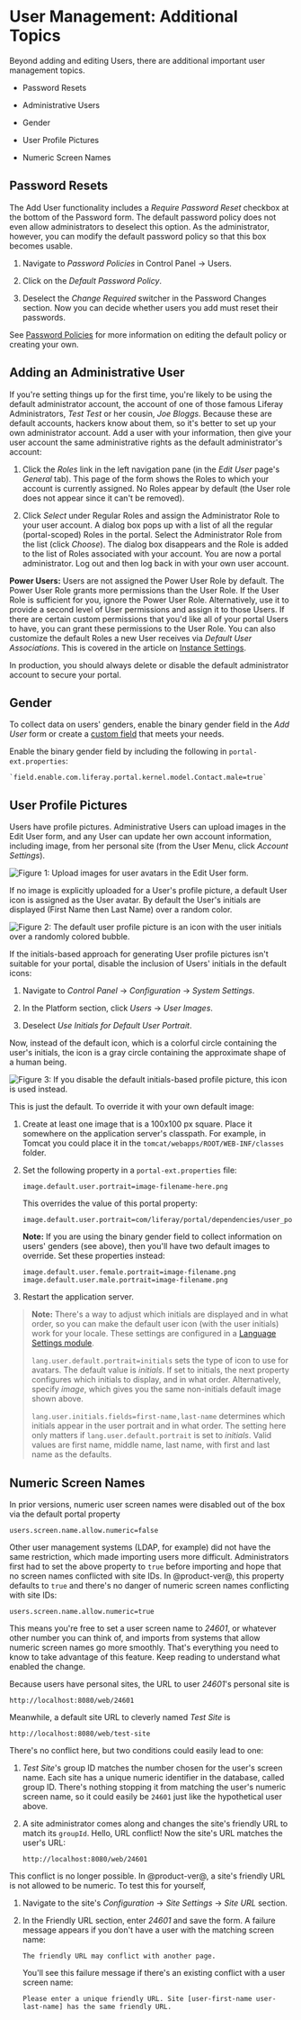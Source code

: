 # User Management: Additional Topics

Beyond adding and editing Users, there are additional important user management topics. 

- Password Resets

- Administrative Users

- Gender

- User Profile Pictures

- Numeric Screen Names

## Password Resets

The Add User functionality includes a *Require Password Reset* checkbox at the bottom of the Password form. The default password policy does not even allow administrators to deselect this option. As the administrator, however, you can modify the default password policy so that this box becomes usable. 

1.  Navigate to *Password Policies* in Control Panel &rarr; Users.

2.  Click on the *Default Password Policy*.

3.  Deselect the *Change Required* switcher in the Password Changes section. Now you can decide whether users you add must reset their passwords. 

See [Password Policies](/docs/7-2/user/-/knowledge_base/u/password-policies) for more information on editing the default policy or creating your own.

## Adding an Administrative User

If you're setting things up for the first time, you're likely to be using the default administrator account, the account of one of those famous Liferay Administrators, *Test Test* or her cousin, *Joe Bloggs*. Because these are default accounts, hackers know about them, so it's better to set up your own administrator account. Add a user with your information, then give your user account the same administrative rights as the default administrator's account: 

1.  Click the *Roles* link in the left navigation pane (in the *Edit User* page's *General* tab). This page of the form shows the Roles to which your account is currently assigned. No Roles appear by default (the User role does not appear since it can't be removed). 

2.  Click *Select* under Regular Roles and assign the Administrator Role to your user account. A dialog box pops up with a list of all the regular (portal-scoped) Roles in the portal. Select the Administrator Role from the list (click *Choose*). The dialog box disappears and the Role is added to the list of Roles associated with your account. You are now a portal administrator. Log out and then log back in with your own user account. 

**Power Users:** Users are not assigned the Power User Role by default. The Power User Role grants more permissions than the User Role. If the User Role is sufficient for you, ignore the Power User Role. Alternatively, use it to provide a second level of User permissions and assign it to those Users. If there are certain custom permissions that you'd like all of your portal Users to have, you can grant these permissions to the User Role. You can also customize the default Roles a new User receives via *Default User Associations*. This is covered in the article on [Instance Settings](/documentation/user/-/knowledge_base/7-2/setting-up-a-virtual-instance).

In production, you should always delete or disable the default administrator account to secure your portal.

## Gender

To collect data on users' genders, enable the binary gender field in the *Add User* form or create a [custom field](/documentation/user/-/knowledge_base/7-2/custom-fields) that meets your needs.

Enable the binary gender field by including the following in `portal-ext.properties`:

    `field.enable.com.liferay.portal.kernel.model.Contact.male=true`

## User Profile Pictures

Users have profile pictures. Administrative Users can upload images in the Edit User form, and any User can update her own account information, including image, from her personal site (from the User Menu, click *Account Settings*). 

![Figure 1: Upload images for user avatars in the Edit User form.](./images/usrmgmt-ray-avatar.png)

If no image is explicitly uploaded for a User's profile picture, a default User icon is assigned as the User avatar. By default the User's initials are displayed (First Name then Last Name) over a random color.

![Figure 2: The default user profile picture is an icon with the user initials over a randomly colored bubble.](./images/users-default-user-image.png)

If the initials-based approach for generating User profile pictures isn't suitable for your portal, disable the inclusion of Users' initials in the default icons: 

1.  Navigate to *Control Panel* &rarr; *Configuration* &rarr; *System Settings*. 

2.  In the Platform section, click *Users* &rarr; *User Images*.

3.  Deselect *Use Initials for Default User Portrait*.

Now, instead of the default icon, which is a colorful circle containing the user's initials, the icon is a gray circle containing the approximate shape of a human being.

![Figure 3: If you disable the default initials-based profile picture, this icon is used instead.](./images/user-image-not-initials.png)

This is just the default. To override it with your own default image:

1.  Create at least one image that is a 100x100 px square. Place it somewhere on the application server's classpath. For example, in Tomcat you could place it in the `tomcat/webapps/ROOT/WEB-INF/classes` folder. 

2.  Set the following property in a `portal-ext.properties` file:

        image.default.user.portrait=image-filename-here.png

    This overrides the value of this portal property:

        image.default.user.portrait=com/liferay/portal/dependencies/user_portrait.png

    **Note:** If you are using the binary gender field to collect information on users' genders (see above), then you'll have two default images to override. Set these properties instead:
    
        image.default.user.female.portrait=image-filename.png image.default.user.male.portrait=image-filename.png

3.  Restart the application server.

> **Note:** There's a way to adjust which initials are displayed and in what order, so you can make the default user icon (with the user initials) work for your locale. These settings are configured in a [Language Settings module](/docs/7-2/frameworks/-/knowledge_base/f/using-liferays-localization-settings).
> 
>`lang.user.default.portrait=initials` sets the type of icon to use for avatars. The default value is *initials*. If set to initials, the next property configures which initials to display, and in what order. Alternatively, specify *image*, which gives you the same non-initials default image shown above.
> 
> `lang.user.initials.fields=first-name,last-name` determines which initials appear in the user portrait and in what order. The setting here only matters if `lang.user.default.portrait` is set to *initials*.  Valid values are first name, middle name, last name, with first and last name as the defaults.

## Numeric Screen Names

In prior versions, numeric user screen names were disabled out of the box via the default portal property

    users.screen.name.allow.numeric=false

Other user management systems (LDAP, for example) did not have the same restriction, which made importing users more difficult. Administrators first had to set the  above property to `true` before importing and hope that no screen names conflicted with site IDs. In @product-ver@, this property defaults to `true` and there's no danger of numeric screen names conflicting with site IDs:

    users.screen.name.allow.numeric=true

This means you're free to set a user screen name to *24601*, or whatever other number you can think of, and imports from systems that allow numeric screen names go more smoothly. That's everything you need to know to take advantage of this feature. Keep reading to understand what enabled the change.

Because users have personal sites, the URL to user *24601*'s personal site is

    http://localhost:8080/web/24601

Meanwhile, a default site URL to cleverly named *Test Site* is

    http://localhost:8080/web/test-site

There's no conflict here, but two conditions could easily lead to one:

1.  *Test Site*'s group ID matches the number chosen for the user's screen name. Each site has a unique numeric identifier in the database, called group ID. There's nothing stopping it from matching the user's numeric screen name, so it could easily be `24601` just like the hypothetical user above.

2.  A site administrator comes along and changes the site's friendly URL to match its `groupId`. Hello, URL conflict! Now the site's URL matches the user's URL:

        http://localhost:8080/web/24601

This conflict is no longer possible. In @product-ver@, a site's friendly URL is not allowed to be numeric. To test this for yourself,

1.  Navigate to the site's *Configuration* &rarr; *Site Settings* &rarr; *Site URL* section.

2.  In the Friendly URL section, enter *24601* and save the form. A failure message appears if you don't have a user with the matching screen name:

        The friendly URL may conflict with another page.

    You'll see this failure message if there's an existing conflict with a user screen name:

        Please enter a unique friendly URL. Site [user-first-name user-last-name] has the same friendly URL.

